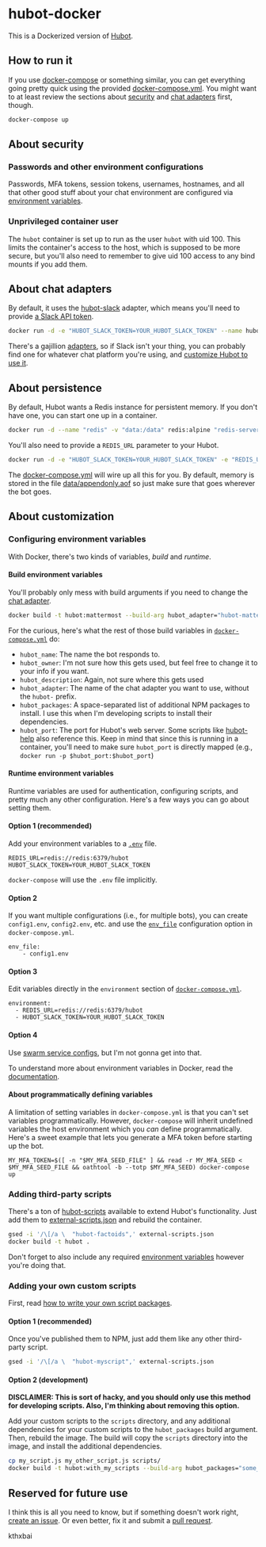 # hubot-docker
This is a Dockerized version of [Hubot](https://github.com/hubotio/hubot).

## How to run it
If you use [docker-compose](https://docs.docker.com/compose/) or something similar, you can get everything going pretty quick using the provided [docker-compose.yml](docker-compose.yml). You might want to at least review the sections about [security](#security) and [chat adapters](#chat-adapters) first, though.

``` sh
docker-compose up
```

<a name="security"></a>
## About security

### Passwords and other environment configurations
Passwords, MFA tokens, session tokens, usernames, hostnames, and all that other good stuff about your chat environment are configured via [environment variables](#env).

### Unprivileged container user
The `hubot` container is set up to run as the user `hubot` with uid 100. This limits the container's access to the host, which is supposed to be more secure, but you'll also need to remember to give uid 100 access to any bind mounts if you add them.

<a name="chat-adapters"></a>
## About chat adapters

By default, it uses the [hubot-slack](https://github.com/slackapi/hubot-slack) adapter, which means you'll need to provide [a Slack API token](https://get.slack.help/hc/en-us/articles/215770388-Create-and-regenerate-API-tokens).

``` sh
docker run -d -e "HUBOT_SLACK_TOKEN=YOUR_HUBOT_SLACK_TOKEN" --name hubot hubot
```

There's a gajillion [adapters](https://www.npmjs.com/search?q=hubot%20adapter), so if Slack isn't your thing, you can probably find one for whatever chat platform you're using, and [customize Hubot to use it](#customization).

<a name="persistence"></a>
## About persistence

By default, Hubot wants a Redis instance for persistent memory. If you don't have one, you can start one up in a container.

``` sh
docker run -d --name "redis" -v "data:/data" redis:alpine "redis-server --appendonly yes"
```

You'll also need to provide a `REDIS_URL` parameter to your Hubot.

``` sh
docker run -d -e "HUBOT_SLACK_TOKEN=YOUR_HUBOT_SLACK_TOKEN" -e "REDIS_URL=redis://localhost:6379/hubot" --name hubot hubot
```

The [docker-compose.yml](docker-compose.yml) will wire up all this for you. By default, memory is stored in the file [data/appendonly.aof](data/appendonly.aof) so just make sure that goes wherever the bot goes.

<a name="customization"></a>
## About customization

### Configuring environment variables
With Docker, there's two kinds of variables, _build_ and _runtime_.

#### Build environment variables
You'll probably only mess with build arguments if you need to change the [chat adapter](#chat-adapters).

``` sh
docker build -t hubot:mattermost --build-arg hubot_adapter="hubot-matteruser" .
```

For the curious, here's what the rest of those build variables in [`docker-compose.yml`](docker-compose.yml) do:
* `hubot_name`: The name the bot responds to.
* `hubot_owner`: I'm not sure how this gets used, but feel free to change it to your info if you want.
* `hubot_description`: Again, not sure where this gets used
* `hubot_adapter`: The name of the chat adapter you want to use, without the `hubot-` prefix.
* `hubot_packages`: A space-separated list of additional NPM packages to install. I use this when I'm developing scripts to install their dependencies.
* `hubot_port`: The port for Hubot's web server. Some scripts like [hubot-help](https://github.com/hubotio/hubot-help) also reference this. Keep in mind that since this is running in a container, you'll need to make sure `hubot_port` is directly mapped (e.g., `docker run -p $hubot_port:$hubot_port`)

<a name="env"></a>
#### Runtime environment variables
Runtime variables are used for authentication, configuring scripts, and pretty much any other configuration. Here's a few ways you can go about setting them.

#### Option 1 (recommended)
Add your environment variables to a [`.env`](https://docs.docker.com/compose/environment-variables/#the-env-file) file.

```
REDIS_URL=redis://redis:6379/hubot
HUBOT_SLACK_TOKEN=YOUR_HUBOT_SLACK_TOKEN
```

`docker-compose` will use the `.env` file implicitly.

#### Option 2

If you want multiple configurations (i.e., for multiple bots), you can create `config1.env`, `config2.env`, etc. and use the [`env_file`](https://docs.docker.com/compose/environment-variables/#the-env_file-configuration-option) configuration option in `docker-compose.yml`.

```
env_file:
    - config1.env
```

#### Option 3
Edit variables directly in the `environment` section of [`docker-compose.yml`](docker-compose.yml).

```
environment:
  - REDIS_URL=redis://redis:6379/hubot
  - HUBOT_SLACK_TOKEN=YOUR_HUBOT_SLACK_TOKEN
```

#### Option 4
Use [swarm service configs](https://docs.docker.com/engine/swarm/configs/), but I'm not gonna get into that.

To understand more about environment variables in Docker, read the [documentation](https://docs.docker.com/compose/environment-variables/).

#### About programmatically defining variables
A limitation of setting variables in `docker-compose.yml` is that you can't set variables programmatically. However, `docker-compose` will inherit undefined variables the host environment which you _can_ define programmatically. Here's a sweet example that lets you generate a MFA token before starting up the bot.

```
MY_MFA_TOKEN=$([ -n "$MY_MFA_SEED_FILE" ] && read -r MY_MFA_SEED < $MY_MFA_SEED_FILE && oathtool -b --totp $MY_MFA_SEED) docker-compose up
```

### Adding third-party scripts
There's a ton of [hubot-scripts](https://www.npmjs.com/search?q=hubot-scripts) available to extend Hubot's functionality. Just add them to [external-scripts.json](external-scripts.json) and rebuild the container.

``` sh
gsed -i '/\[/a \  "hubot-factoids",' external-scripts.json
docker build -t hubot .
```

Don't forget to also include any required [environment variables](#env) however you're doing that.

### Adding your own custom scripts
First, read [how to write your own script packages](https://hubot.github.com/docs/scripting/#creating-a-script-package).

#### Option 1 (recommended)
Once you've published them to NPM, just add them like any other third-party script.

``` sh
gsed -i '/\[/a \  "hubot-myscript",' external-scripts.json
```

#### Option 2 (development)
**DISCLAIMER: This is sort of hacky, and you should only use this method for developing scripts. Also, I'm thinking about removing this option.**

Add your custom scripts to the `scripts` directory, and any additional dependencies for your custom scripts to the `hubot_packages` build argument. Then, rebuild the image. The build will copy the `scripts` directory into the image, and install the additional dependencies.

``` sh
cp my_script.js my_other_script.js scripts/
docker build -t hubot:with_my_scripts --build-arg hubot_packages="some_other_modules" .
```

## Reserved for future use

I think this is all you need to know, but if something doesn't work right, [create an issue](issues). Or even better, fix it and submit a [pull request](pulls).

kthxbai
